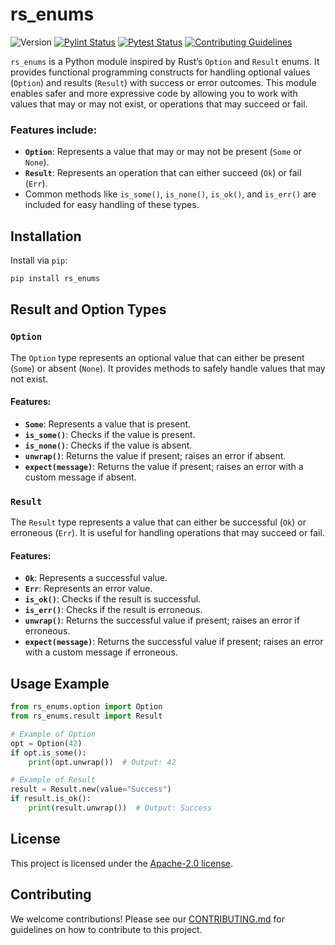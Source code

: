 # rs_enums

![Version](https://img.shields.io/github/v/release/ImKairat/rs_enums)
[![Pylint Status](https://github.com/ImKairat/rs_enums/actions/workflows/pylint.yml/badge.svg)](https://github.com/ImKairat/rs_enums/actions/workflows/pylint.yml)
[![Pytest Status](https://github.com/ImKairat/rs_enums/actions/workflows/pytest.yml/badge.svg)](https://github.com/ImKairat/rs_enums/actions/workflows/pytest.yml)
[![Contributing Guidelines](https://img.shields.io/badge/Contributing-Guidelines-blue)](CONTRIBUTING.md)

`rs_enums` is a Python module inspired by Rust’s `Option` and `Result` enums. It provides functional programming constructs for handling optional values (`Option`) and results (`Result`) with success or error outcomes. This module enables safer and more expressive code by allowing you to work with values that may or may not exist, or operations that may succeed or fail.

### Features include:
- **`Option`**: Represents a value that may or may not be present (`Some` or `None`).
- **`Result`**: Represents an operation that can either succeed (`Ok`) or fail (`Err`).
- Common methods like `is_some()`, `is_none()`, `is_ok()`, and `is_err()` are included for easy handling of these types.

## Installation

Install via `pip`:

```bash
pip install rs_enums
```

## Result and Option Types

### `Option`
The `Option` type represents an optional value that can either be present (`Some`) or absent (`None`). It provides methods to safely handle values that may not exist.

#### Features:
- **`Some`**: Represents a value that is present.
- **`is_some()`**: Checks if the value is present.
- **`is_none()`**: Checks if the value is absent.
- **`unwrap()`**: Returns the value if present; raises an error if absent.
- **`expect(message)`**: Returns the value if present; raises an error with a custom message if absent.

### `Result`
The `Result` type represents a value that can either be successful (`Ok`) or erroneous (`Err`). It is useful for handling operations that may succeed or fail.

#### Features:
- **`Ok`**: Represents a successful value.
- **`Err`**: Represents an error value.
- **`is_ok()`**: Checks if the result is successful.
- **`is_err()`**: Checks if the result is erroneous.
- **`unwrap()`**: Returns the successful value if present; raises an error if erroneous.
- **`expect(message)`**: Returns the successful value if present; raises an error with a custom message if erroneous.

## Usage Example

```python
from rs_enums.option import Option
from rs_enums.result import Result

# Example of Option
opt = Option(42)
if opt.is_some():
    print(opt.unwrap())  # Output: 42

# Example of Result
result = Result.new(value="Success")
if result.is_ok():
    print(result.unwrap())  # Output: Success
```

## License

This project is licensed under the [Apache-2.0 license](LICENSE).

## Contributing

We welcome contributions! Please see our [CONTRIBUTING.md](./CONTRIBUTING.md) for guidelines on how to contribute to this project.
